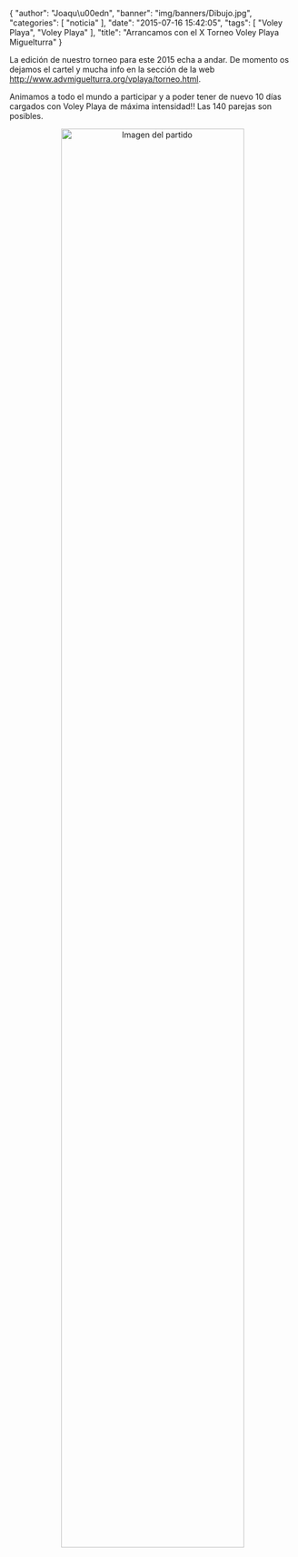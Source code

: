 {
  "author": "Joaqu\u00edn", 
  "banner": "img/banners/Dibujo.jpg", 
  "categories": [
    "noticia"
  ], 
  "date": "2015-07-16 15:42:05", 
  "tags": [
    "Voley Playa", 
    "Voley Playa"
  ], 
  "title": "Arrancamos con el X Torneo Voley Playa Miguelturra"
}

La edición de nuestro torneo para este 2015 echa a andar. De momento os dejamos el cartel y mucha info en la sección de la web http://www.advmiguelturra.org/vplaya/torneo.html.

Animamos a todo el mundo a participar y a poder tener de nuevo 10 días cargados con Voley Playa de máxima intensidad!! Las 140 parejas son posibles.

<center>
<a target="_new" href="http://www.advmiguelturra.org/drupal/sites/default/files/Dibujo.jpg"> 
<img alt="Imagen del partido" width="80%" align="center" src="http://www.advmiguelturra.org/drupal/sites/default/files/Dibujo.jpg"/> </a> </center>



